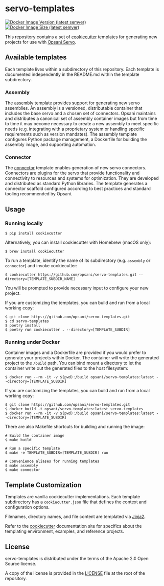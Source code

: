 # servo-templates
[![Docker Image Version (latest semver)](https://img.shields.io/docker/v/opsani/servo-templates)](https://hub.docker.com/r/opsani/servo-templates)
[![Docker Image Size (latest semver)](https://img.shields.io/docker/image-size/opsani/servo-templates)](https://hub.docker.com/r/opsani/servo-templates)

This repository contains a set of [cookiecutter](https://github.com/audreyr/cookiecutter) templates 
for generating new projects for use with [Opsani Servo](https://github.com/opsani/servox). 

## Available templates

Each template lives within a subdirectory of this repository. Each template is documented independently in the 
README.md within the template subdirectory.

### Assembly

The [assembly](assembly) template provides support for generating new servo assemblies. An assembly is a versioned, 
distributable container that includes the base servo and a chosen set of connectors. Opsani maintains and distributes
a canonical set of assembly container images but from time to time it may become necessary to create a new assembly
to meet specific needs (e.g. integrating with a proprietary system or handling specific requirements such as version
mandates). The assembly template configures Python package management, a Dockerfile for building the assembly image,
and supporting automation.

### Connector

The [connector](connector) template enables generation of new servo connectors. Connectors are plugins for the servo
that provide functionality and connectivity to resources and systems for optimization. They are developed and distributed 
as standard Python libraries. The template generates a connector scaffold configured according to best practices and 
standard tooling recommended by Opsani.

## Usage

### Running locally

```console
$ pip install cookiecutter
```

Alternatively, you can install cookiecutter with Homebrew (macOS only):

```console
$ brew install cookiecutter
```

To run a template, identify the name of its subdirectory (e.g. `assembly` or `connector`) and invoke cookiecutter:

```console
$ cookiecutter https://github.com/opsani/servo-templates.git --directory=[TEMPLATE_SUBDIR_NAME]
```

You will be prompted to provide necessary input to configure your new project.

If you are customizing the templates, you can build and run from a local working copy:

```console
$ git clone https://github.com/opsani/servo-templates.git
$ cd servo-templates
$ poetry install
$ poetry run cookiecutter . --directory=[TEMPLATE_SUBDIR]
```

### Running under Docker

Container images and a Dockerfile are provided if you would prefer to generate your projects within Docker. 
The container will write the generated project to the `/build` path. You can bind mount a directory
to let the container write out the generated files to the host filesystem:

```console
$ docker run --rm -it -v $(pwd):/build opsani/servo-templates:latest --directory=[TEMPLATE_SUBDIR]
```

If you are customizing the templates, you can build and run from a local working copy:

```console
$ git clone https://github.com/opsani/servo-templates.git
$ docker build -t opsani/servo-templates:latest servo-templates
$ docker run --rm -it -v $(pwd):/build opsani/servo-templates:latest --directory=[TEMPLATE_SUBDIR]
```

There are also Makefile shortcuts for building and running the image:

```console
# Build the container image
$ make build

# Run a specific template
$ make -e TEMPLATE_SUBDIR=[TEMPLATE_SUBDIR] run

# Convenience aliases for running templates
$ make assembly
$ make connector
```

## Template Customization

Templates are vanilla cookiecutter implementations. Each template subdirectory has 
a `cookiecutter.json` file that defines the context and configuration options.

Filenames, directory names, and file content are templated via [Jinja2](https://jinja.palletsprojects.com/en/2.11.x/).

Refer to the [cookiecutter](https://cookiecutter.readthedocs.io/) documentation site
for specifics about the templating environment, examples, and reference projects.

## License

servo-templates is distributed under the terms of the Apache 2.0 Open Source license.

A copy of the license is provided in the [LICENSE](LICENSE) file at the root of the repository.
